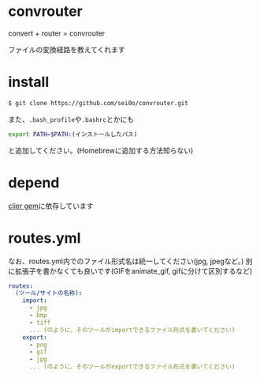 # convrouter

convert + router = convrouter

ファイルの変換経路を教えてくれます

# install
``` bash
$ git clone https://github.com/sei0o/convrouter.git
```
また、`.bash_profile`や`.bashrc`とかにも
``` bash
export PATH=$PATH:(インストールしたパス)
```
と追加してください。(Homebrewに追加する方法知らない)

# depend
[clier gem](http://github.com/sei0o/clier)に依存しています

# routes.yml

なお、routes.yml内でのファイル形式名は統一してください(jpg, jpegなど。)
別に拡張子を書かなくても良いです(GIFをanimate_gif, gifに分けて区別するなど)

``` yaml
routes:
  (ツール/サイトの名称):
    import:
      - jpg
      - bmp
      - tiff
      ... (のように、そのツールがimportできるファイル形式を書いてください)
    export:
      - png
      - gif
      - jpg
      ... (のように、そのツールがexportできるファイル形式を書いてください)
```